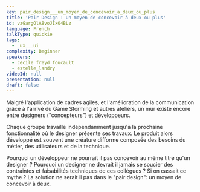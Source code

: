 ```yaml
---
key: pair_design___un_moyen_de_concevoir_a_deux_ou_plus
title: 'Pair Design : Un moyen de concevoir à deux ou plus'
id: vzGargOlA8voJIxO4BLz
language: French
talkType: quickie
tags:
  - _ux___ui
complexity: Beginner
speakers:
  - cecile_freyd_foucault
  - estelle_landry
videoId: null
presentation: null
draft: false
---
```

Malgré l'application de cadres agiles, et l'amélioration de la communication grâce à l'arrivé du Game Storming et autres ateliers, un mur existe encore entre designers ("concepteurs") et développeurs.

Chaque groupe travaille indépendamment jusqu'à la prochaine fonctionnalité où le designer présente ses travaux. Le produit alors développé est souvent une créature difforme composée des besoins du métier, des utilisateurs et de la technique. 

Pourquoi un développeur ne pourrait il pas concevoir au même titre qu'un designer ? Pourquoi un designer ne devrait il jamais se soucier des contraintes et faisabilités techniques de ces collègues ? Si on cassait ce mythe ? La solution ne serait il pas dans le "pair design": un moyen de concevoir à deux.